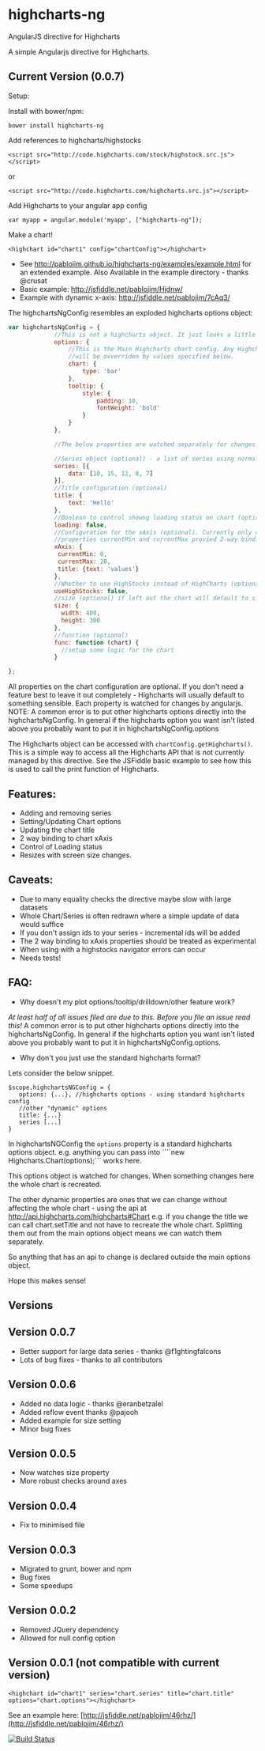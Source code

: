 highcharts-ng
=============

AngularJS directive for Highcharts

A simple Angularjs directive for Highcharts.

Current Version (0.0.7)
---------------

Setup:

Install with bower/npm:

```bower install highcharts-ng```

Add references to highcharts/highstocks

```<script src="http://code.highcharts.com/stock/highstock.src.js"></script>```

or

```<script src="http://code.highcharts.com/highcharts.src.js"></script>```

Add Highcharts to your angular app config 

```var myapp = angular.module('myapp', ["highcharts-ng"]);```

Make a chart!

```<highchart id="chart1" config="chartConfig"></highchart>```

- See http://pablojim.github.io/highcharts-ng/examples/example.html for an extended example. Also Available in the example directory - thanks @crusat
- Basic example: http://jsfiddle.net/pablojim/Hjdnw/
- Example with dynamic x-axis: http://jsfiddle.net/pablojim/7cAq3/

The highchartsNgConfig resembles an exploded highcharts options object:


```javascript
var highchartsNgConfig = {
             //This is not a highcharts object. It just looks a little like one!
             options: {
                 //This is the Main Highcharts chart config. Any Highchart options are valid here.
                 //will be ovverriden by values specified below.
                 chart: {
                     type: 'bar'
                 },
                 tooltip: {
                     style: {
                         padding: 10,
                         fontWeight: 'bold'
                     }
                 }
             },

             //The below properties are watched separately for changes.

             //Series object (optional) - a list of series using normal highcharts series options.
             series: [{
                 data: [10, 15, 12, 8, 7]
             }],
             //Title configuration (optional)
             title: {
                 text: 'Hello'
             },
             //Boolean to control showng loading status on chart (optional)
             loading: false,
             //Configuration for the xAxis (optional). Currently only one x axis can be dynamically controlled.
             //properties currentMin and currentMax provied 2-way binding to the chart's maximimum and minimum
             xAxis: {
              currentMin: 0,
              currentMax: 20,
              title: {text: 'values'}
             },
             //Whether to use HighStocks instead of HighCharts (optional). Defaults to false.
             useHighStocks: false,
             //size (optional) if left out the chart will default to size of the div or something sensible.
             size: {
               width: 400,
               height: 300
             },
             //function (optional)
             func: function (chart) {
               //setup some logic for the chart
             }

};
```

All properties on the chart configuration are optional. If you don't need a feature best to leave it out completely - Highcharts will usually default to something sensible. Each property is watched for changes by angularjs.
NOTE:
A common error is to put other highcharts options directly into the highchartsNgConfig.
In general if the highcharts option you want isn't listed above you probably want to put it in highchartsNgConfig.options

The Highcharts object can be accessed with ```chartConfig.getHighcharts()```. This is a simple way to access all the Highcharts API that is not currently managed by this directive. See the JSFiddle basic example to see how this is used to call the print function of Highcharts.

Features:
---------

- Adding and removing series
- Setting/Updating Chart options
- Updating the chart title
- 2 way binding to chart xAxis
- Control of Loading status
- Resizes with screen size changes.


Caveats:
--------

- Due to many equality checks the directive maybe slow with large datasets
- Whole Chart/Series is often redrawn where a simple update of data would suffice
- If you don't assign ids to your series - incremental ids will be added
- The 2 way binding to xAxis properties should be treated as experimental
- When using with a highstocks navigator errors can occur
- Needs tests!

FAQ:
--------

- Why doesn't my plot options/tooltip/drilldown/other feature work?

*At least half of all issues filed are due to this. Before you file an issue read this!*
A common error is to put other highcharts options directly into the highchartsNgConfig.
In general if the highcharts option you want isn't listed above you probably want to put it in highchartsNgConfig.options.

- Why don't you just use the standard highcharts format?

Lets consider the below snippet.

```
$scope.highchartsNGConfig = {
   options: {...}, //highcharts options - using standard highcharts config
   //other "dynamic" options
   title: {...}
   series [...]
}
```
In highchartsNGConfig the ```options``` property is a standard highcharts options object. e.g. anything you can pass into ````new Highcharts.Chart(options);``` works here.

This options object is watched for changes. When something changes here the whole chart is recreated.

The other dynamic properties are ones that we can change without affecting the whole chart - using the api at http://api.highcharts.com/highcharts#Chart e.g. if you change the title we can call chart.setTitle and not have to recreate the whole chart. Splitting them out from the main options object means we can watch them separately.

So anything that has an api to change is declared outside the main options object.

Hope this makes sense! 

 



Versions
--------------

Version 0.0.7
----------------
- Better support for large data series - thanks @f1ghtingfalcons
- Lots of bug fixes - thanks to all contributors


Version 0.0.6
----------------
- Added no data logic - thanks @eranbetzalel
- Added reflow event thanks @pajooh
- Added example for size setting
- Minor bug fixes


Version 0.0.5
----------------
- Now watches size property
- More robust checks around axes


Version 0.0.4
----------------
- Fix to minimised file

Version 0.0.3
----------------
- Migrated to grunt, bower and npm
- Bug fixes
- Some speedups

Version 0.0.2
----------------
- Removed JQuery dependency
- Allowed for null config option


Version 0.0.1 (not compatible with current version)
----------------

`<highchart id="chart1" series="chart.series" title="chart.title" options="chart.options"></highchart>`

See an example here: [http://jsfiddle.net/pablojim/46rhz/](http://jsfiddle.net/pablojim/46rhz/)


[![Build Status](https://travis-ci.org/pablojim/highcharts-ng.png)](https://travis-ci.org/pablojim/highcharts-ng)
